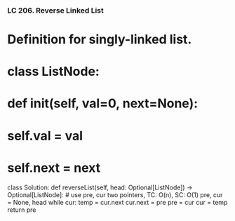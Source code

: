 ### LC 206. Reverse Linked List
# Definition for singly-linked list.
# class ListNode:
#     def __init__(self, val=0, next=None):
#         self.val = val
#         self.next = next
class Solution:
    def reverseList(self, head: Optional[ListNode]) -> Optional[ListNode]:
        # use pre, cur two pointers, TC: O(n), SC: O(1)
        pre, cur = None, head
        while cur:
            temp = cur.next
            cur.next = pre
            pre = cur
            cur = temp
        return pre